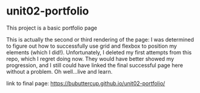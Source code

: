 # unit02-portfolio
This project is a basic portfolio page

This is actually the second or third rendering of the page: I was determined to figure out how to successfully use grid and flexbox to position my elements (which I did!). Unfortunately, I deleted my first attempts from this repo, which I regret doing now. They would have better showed my progression, and I still could have linked the final successful page here without a problem. Oh well...live and learn.

link to final page: https://bubuttercup.github.io/unit02-portfolio/
